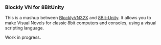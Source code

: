 ### Blockly VN for 8BitUnity

This is a mashup between [BlocklyVN32X](https://github.com/haroldo-ok/BlocklyVN32X) and [8Bit-Unity](https://github.com/8bit-Dude/8bit-Unity/). It allows you to make Visual Novels for classic 8bit computers and consoles, using a visual scripting language.

Work in progress.

